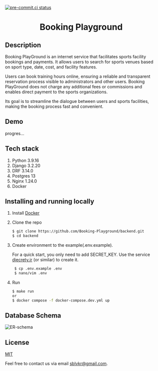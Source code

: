 [![pre-commit.ci status](https://results.pre-commit.ci/badge/github/Booking-Playground/bpg-back/main.svg)](https://results.pre-commit.ci/latest/github/Booking-Playground/bpg-back/main)

<h1 align="center">Booking Playground</h1>

## Description
Booking PlayGround is an internet service that facilitates sports facility bookings and payments. It allows users to search for sports venues based on sport type, date, cost, and facility features.

Users can book training hours online, ensuring a reliable and transparent reservation process visible to administrators and other users. Booking PlayGround does not charge any additional fees or commissions and enables direct payment to the sports organizations.

Its goal is to streamline the dialogue between users and sports facilities, making the booking process fast and convenient.

## Demo
progres...

## Tech stack
1. Python 3.9.16
2. Django 3.2.20
3. DRF 3.14.0
4. Postgres 13
5. Nginx 1.24.0
6. Docker

## Installing and running locally

1. Install [Docker](https://www.docker.com/get-started)

2. Clone the repo

    ```sh
    $ git clone https://github.com/Booking-Playground/backend.git
    $ cd backend
    ```

3. Create environment to the example(.env.example).

   For a quick start, you only need to add SECRET_KEY. Use the service [djecrety.ir](https://djecrety.ir/) (or similar) to create it.
   ```sh
    $ cp .env.example .env
    $ nano/vim .env
    ```

4. Run

    ```sh
    $ make run
   or
    $ docker compose -f docker-compose.dev.yml up
    ```

## Database Schema
![ER-schema](./docs/ER-diag.jpg)

## License

[MIT](LICENSE)

Feel free to contact us via email [sblvkr@gmail.com](mailto:sblvkr@gmail.com).
